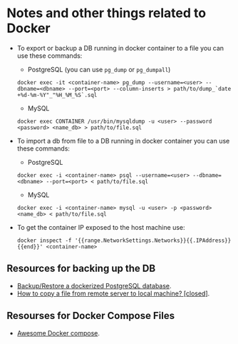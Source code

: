 # Notes and other things related to Docker


* To export or backup a DB running in docker container to a file you can use these commands:
	* PostgreSQL (you can use `pg_dump` or `pg_dumpall`) 
	```
	docker exec -it <container-name> pg_dump --username=<user> --dbname=<dbname> --port=<port> --column-inserts > path/to/dump_`date +%d-%m-%Y"_"%H_%M_%S`.sql
	```
	* MySQL 
	```
	docker exec CONTAINER /usr/bin/mysqldump -u <user> --password <password> <name_db> > path/to/file.sql
	```

* To import a db from file to a DB running in docker container you can use these commands:
	* PostgreSQL 
	```
	docker exec -i <container-name> psql --username=<user> --dbname=<dbname> --port=<port> < path/to/file.sql
	```
	* MySQL
	```
	docker exec -i <container-name> mysql -u <user> -p <password> <name_db> < path/to/file.sql
	```
* To get the container IP exposed to the host machine use:
	```
	docker inspect -f '{{range.NetworkSettings.Networks}}{{.IPAddress}}{{end}}' <container-name>
	```


## Resources for backing up the DB
* [Backup/Restore a dockerized PostgreSQL database](https://stackoverflow.com/questions/24718706/backup-restore-a-dockerized-postgresql-database).
* [How to copy a file from remote server to local machine? [closed]](https://stackoverflow.com/questions/28869004/how-to-copy-a-file-from-remote-server-to-local-machine).


## Resourses for Docker Compose Files
* [Awesome Docker compose](https://github.com/docker/awesome-compose/tree/master/nginx-golang-postgres).

